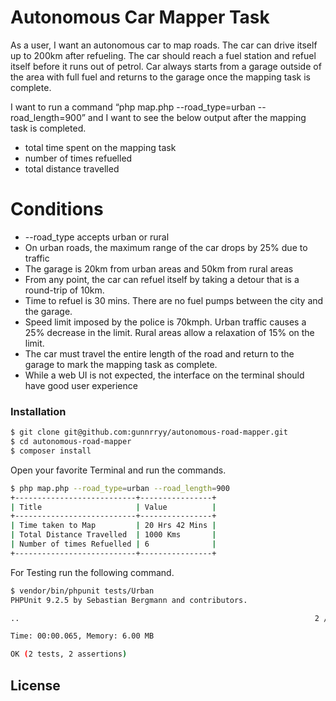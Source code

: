 # Autonomous Car Mapper Task

As a user, I want an autonomous car to map roads. The car can drive itself up to 200km after refueling. The car should reach a fuel station and refuel itself before it runs out of petrol. Car always starts from a garage outside of the area with full fuel and returns to the garage once the mapping task is complete. 

I want to run a command “php map.php --road_type=urban --road_length=900” and I want to see the below output after the mapping task is completed. 

  - total time spent on the mapping task
  - number of times refuelled
  - total distance travelled


# Conditions

  - --road_type accepts urban or rural
  - On urban roads, the maximum range of the car drops by 25% due to traffic
  - The garage is 20km from urban areas  and 50km from rural areas
  - From any point, the car can refuel itself by taking a detour that is a round-trip of 10km. 
  - Time to refuel is 30 mins. There are no fuel pumps between the city and the garage.
  - Speed limit imposed by the police is 70kmph. Urban traffic causes a 25% decrease in the  limit. Rural areas allow a relaxation of 15% on the limit.
  - The car must travel the entire length of the road and return to the garage to mark the mapping task as complete.
  - While a web UI is not expected, the interface on the terminal should have good user experience


### Installation

```sh
$ git clone git@github.com:gunnrryy/autonomous-road-mapper.git
$ cd autonomous-road-mapper
$ composer install
```

Open your favorite Terminal and run the commands.


```sh
$ php map.php --road_type=urban --road_length=900
+---------------------------+----------------+
| Title                     | Value          |
+---------------------------+----------------+
| Time taken to Map         | 20 Hrs 42 Mins |
| Total Distance Travelled  | 1000 Kms       |
| Number of times Refuelled | 6              |
+---------------------------+----------------+
```

For Testing run the following command.


```sh
$ vendor/bin/phpunit tests/Urban
PHPUnit 9.2.5 by Sebastian Bergmann and contributors.

..                                                                  2 / 2 (100%)

Time: 00:00.065, Memory: 6.00 MB

OK (2 tests, 2 assertions)
```

License
----


